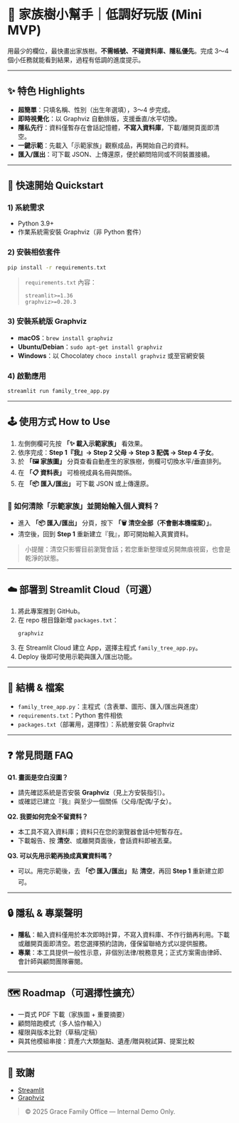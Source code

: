 # 🌳 家族樹小幫手｜低調好玩版 (Mini MVP)

用最少的欄位，最快畫出家族樹。**不需帳號、不碰資料庫、隱私優先**。完成 3～4 個小任務就能看到結果，過程有低調的進度提示。

---

## ✨ 特色 Highlights
- **超簡單**：只填名稱、性別（出生年選填），3～4 步完成。
- **即時視覺化**：以 Graphviz 自動排版，支援垂直/水平切換。
- **隱私先行**：資料僅暫存在會話記憶體，**不寫入資料庫**，下載/離開頁面即清空。
- **一鍵示範**：先載入「示範家族」觀察成品，再開始自己的資料。
- **匯入/匯出**：可下載 JSON、上傳還原，便於顧問陪同或不同裝置接續。

---

## 🚀 快速開始 Quickstart

### 1) 系統需求
- Python 3.9+
- 作業系統需安裝 Graphviz（非 Python 套件）

### 2) 安裝相依套件
```bash
pip install -r requirements.txt
```
> `requirements.txt` 內容：
> ```
> streamlit>=1.36
> graphviz>=0.20.3
> ```

### 3) 安裝系統版 Graphviz
- **macOS**：`brew install graphviz`
- **Ubuntu/Debian**：`sudo apt-get install graphviz`
- **Windows**：以 Chocolatey `choco install graphviz` 或至官網安裝

### 4) 啟動應用
```bash
streamlit run family_tree_app.py
```

---

## 🕹 使用方式 How to Use

1. 左側側欄可先按 **「✨ 載入示範家族」** 看效果。
2. 依序完成：**Step 1『我』→ Step 2 父母 → Step 3 配偶 → Step 4 子女**。
3. 於 **「🖼 家族圖」** 分頁查看自動產生的家族樹，側欄可切換水平/垂直排列。
4. 在 **「📋 資料表」** 可檢視成員名冊與關係。
5. 在 **「📦 匯入/匯出」** 可下載 JSON 或上傳還原。

### 🧹 如何清除「示範家族」並開始輸入個人資料？
- 進入 **「📦 匯入/匯出」** 分頁，按下 **「🗑 清空全部（不會刪本機檔案）」**。  
- 清空後，回到 **Step 1** 重新建立『我』，即可開始輸入真實資料。

> 小提醒：清空只影響目前瀏覽會話；若您重新整理或另開無痕視窗，也會是乾淨的狀態。

---

## ☁️ 部署到 Streamlit Cloud（可選）
1. 將此專案推到 GitHub。
2. 在 repo 根目錄新增 `packages.txt`：
   ```
   graphviz
   ```
3. 在 Streamlit Cloud 建立 App，選擇主程式 `family_tree_app.py`。
4. Deploy 後即可使用示範與匯入/匯出功能。

---

## 🧩 結構 & 檔案
- `family_tree_app.py`：主程式（含表單、圖形、匯入/匯出與進度）
- `requirements.txt`：Python 套件相依
- `packages.txt`（部署用，選擇性）：系統層安裝 Graphviz

---

## ❓ 常見問題 FAQ

**Q1. 畫面是空白沒圖？**  
- 請先確認系統是否安裝 **Graphviz**（見上方安裝指引）。  
- 或確認已建立『我』與至少一個關係（父母/配偶/子女）。

**Q2. 我要如何完全不留資料？**  
- 本工具不寫入資料庫；資料只在您的瀏覽器會話中短暫存在。
- 下載報告、按 **清空**、或離開頁面後，會話資料即被丟棄。

**Q3. 可以先用示範再換成真實資料嗎？**  
- 可以。用完示範後，去 **「📦 匯入/匯出」** 點 **清空**，再回 **Step 1** 重新建立即可。

---

## 🔒 隱私 & 專業聲明
- **隱私**：輸入資料僅用於本次即時計算，不寫入資料庫、不作行銷再利用。下載或離開頁面即清空。若您選擇預約諮詢，僅保留聯絡方式以提供服務。
- **專業**：本工具提供一般性示意，非個別法律/稅務意見；正式方案需由律師、會計師與顧問團隊審閱。

---

## 🗺 Roadmap（可選擇性擴充）
- 一頁式 PDF 下載（家族圖 + 重要摘要）
- 顧問陪跑模式（多人協作輸入）
- 權限與版本比對（草稿/定稿）
- 與其他模組串接：資產六大類盤點、遺產/贈與稅試算、提案比較

---

## 🙏 致謝
- [Streamlit](https://streamlit.io/)
- [Graphviz](https://graphviz.org/)

> © 2025 Grace Family Office — Internal Demo Only.
